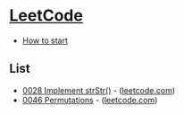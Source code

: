 # [LeetCode](https://leetcode.com/)

- [How to start](leetcode/etc/README.md)

## List

- [0028 Implement strStr()](codes/0028_Implement_strStr.py) - ([leetcode.com](https://leetcode.com/problems/implement-strstr/))
- [0046 Permutations](codes/0046_Permutations.py) - ([leetcode.com](https://leetcode.com/problems/permutations/))
